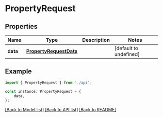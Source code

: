 # PropertyRequest


## Properties

Name | Type | Description | Notes
------------ | ------------- | ------------- | -------------
**data** | [**PropertyRequestData**](PropertyRequestData.md) |  | [default to undefined]

## Example

```typescript
import { PropertyRequest } from './api';

const instance: PropertyRequest = {
    data,
};
```

[[Back to Model list]](../README.md#documentation-for-models) [[Back to API list]](../README.md#documentation-for-api-endpoints) [[Back to README]](../README.md)
